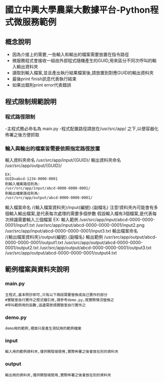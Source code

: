 
# 國立中興大學農業大數據平台-Python程式微服務範例
## 概念說明
- 因為介接上的需要,一些輸入和輸出的檔案需要放置在指令路徑
- 微服務程式會接收一組由外部程式隨機產生的GUID,用來區分不同次呼叫的輸入輸出資料夾
- 讀取到輸入檔案,並且產出執行結果檔案後,請放置到對應GUID的輸出資料夾
- 最後print finish訊息代表執行結束
- 如果出錯則print error代表錯誤
## 程式限制規範說明
### 程式路徑限制
-主程式務必命名為 main.py
-程式配置路徑請放在/usr/src/app/ 之下,以便容器化佈署之後方便抓取

### 輸入與輸出的檔案皆需要依照指定路徑放置
輸入資料夾命名
    /usr/src/app/input/{GUID}/
輸出資料夾命名
    /usr/src/app/output/{GUID}/

    EX: 
    GUID=abcd-1234-0000-0001
    則輸入檔案路徑則為:
    /usr/src/app/input/abcd-0000-0000-0001/
    則輸出檔案路徑則為:
    /usr/src/app/output/abcd-0000-0000-0001/

輸入檔案命名
	/{輸入檔案資料夾}/input{編號}.{副檔名}
	注意!資料夾內可能會有多個輸入輸出檔案,是代表每次處理的需要多個參數
    假設輸入檔有3個檔案,是代表每次辨識需要輸入三個檔案
    EX:
	輸入範例
    /usr/src/app/input/abcd-0000-0000-0001/input1.txt
    /usr/src/app/input/abcd-0000-0000-0001/input2.png
    /usr/src/app/input/abcd-0000-0000-0001/input3.txt
輸出檔案命名	
	/{輸出檔案資料夾}/output{編號}.{副檔名}
	輸出範例
	/usr/src/app/output/abcd-0000-0000-0001/output1.txt
	/usr/src/app/output/abcd-0000-0000-0001/output2.txt
	/usr/src/app/output/abcd-0000-0000-0001/output3.txt
	/usr/src/app/output/abcd-0000-0000-0001/output4.txt


## 範例檔案與資料夾說明

### main.py
	主程式,基本照抄即可,只有以下兩段需要替換成自己實作的部分
	#實驗室自行實作之程式檔引用,請參考demo.py,視實際情況替換之
	#呼叫範例用的函數,這邊需勞煩實驗室自行實作之
	
### demo.py
	demo用的範例,裡面只是產生測試用的範例檔案

### input
	輸入用的範例資料夾,僅供開發端使用,實際佈署之後會放在別的資料夾
### output
	輸出用的資料夾,僅供開發端使用,實際佈署之後會放在別的資料夾